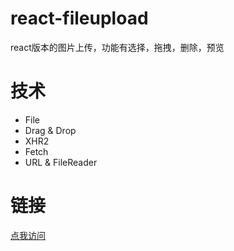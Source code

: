 # react-fileupload
react版本的图片上传，功能有选择，拖拽，删除，预览

# 技术
- File
- Drag & Drop
- XHR2
- Fetch
- URL & FileReader

# 链接
[点我访问](https://liuyuanquan.github.io/react-fileupload/build/index.html)
